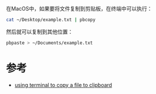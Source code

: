 在MacOS中，如果要将文件复制到剪贴板，在终端中可以执行：

```bash
cat ~/Desktop/example.txt | pbcopy
```

然后就可以复制到其他位置：

```bash
pbpaste > ~/Documents/example.txt
```

# 参考

* [using terminal to copy a file to clipboard](https://apple.stackexchange.com/questions/15318/using-terminal-to-copy-a-file-to-clipboard)